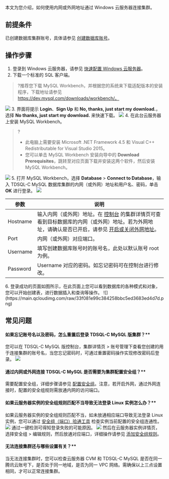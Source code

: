 本文为您介绍，如何使用内网或外网地址通过 Windows 云服务器连接集群。

## 前提条件
已创建数据库集群账号，具体请参见 [创建数据库账号](https://cloud.tencent.com/document/product/1003/62730)。

## 操作步骤
1. 登录到 Windows 云服务器，请参见 [快速配置 Windows 云服务器](https://cloud.tencent.com/document/product/1003/79662)。
2. 下载一个标准的 SQL 客户端。
>?推荐您下载 MySQL Workbench，并根据您的系统来下载适配版本的安装程序，下载地址请参见 https://dev.mysql.com/downloads/workbench/。
>
![](https://main.qcloudimg.com/raw/851ab46468c554097a0cf742017157b7.png)
3. 界面将提示 **Login**、**Sign Up** 和 **No, thanks, just start my download.**， 选择 **No thanks, just start my download.** 来快速下载。
![](https://main.qcloudimg.com/raw/47b195fb37ff584f21038ee54342d362.png)
4. 在此台云服务器上安装 MySQL Workbench。
>?
>- 此电脑上需要安装 Microsoft .NET Framework 4.5 和 Visual C++ Redistributable for Visual Studio 2015。
>- 您可以单击 MySQL Workbench 安装向导中的 **Download Prerequisites**，跳转至对应页面下载并安装这两个软件，然后安装 MySQL Workbench。
>
![](https://main.qcloudimg.com/raw/1af292f989f03f3e02e1200b77cb70c1.png)
5. 打开 MySQL Workbench，选择 **Database** > **Connect to Database**，输入 TDSQL-C MySQL 数据库集群的内网（或外网）地址和用户名、密码，单击 **OK** 进行登录。
![](https://main.qcloudimg.com/raw/9c9e5dcc8a2bb9fa15fa4d98a18308f1.png)
<table>
<thead><tr><th>参数</th><th>说明</th></tr></thead>
<tbody><tr>
<td>Hostname</td>
<td>输入内网（或外网）地址。在 <a href="https://console.cloud.tencent.com/cynosdb">控制台</a> 的集群详情页可查看到目标数据库的内网（或外网）地址。若为外网地址，请确认是否已开启，请参见 <a href="https://cloud.tencent.com/document/product/1003/79682">开启或关闭外网地址</a>。</td></tr>
<tr>
<td>Port</td>
<td>内网（或外网）对应端口。</td></tr>
<tr>
<td>Username</td>
<td>填写创建数据库账号时的账号名，此处以默认账号 root 为例。</td></tr>
<tr>
<td>Password</td>
<td>Username 对应的密码。如忘记密码可在控制台进行修改。</td></tr>
</tbody></table>
6. 登录成功的页面如图所示，在此页面上您可以看到数据库的各种模式和对象，您可以开始创建表，进行数据插入和查询等操作。
![](https://main.qcloudimg.com/raw/33f081e99c384258bbc5ed3683ed4d7d.png)

## 常见问题
#### 如果忘记账号名以及密码，怎么重置后登录 TDSQL-C MySQL 版集群？**
您可以在 TDSQL-C MySQL 版控制台，集群详情页 > 账号管理下查看您创建的用于连接集群的账号名，当您忘记密码时，可通过重置密码操作实现修改密码后登录。
![](https://qcloudimg.tencent-cloud.cn/raw/aa0aebe262c7b0d2f26e4218cafeefed.png)

#### 通过内网或外网连接 TDSQL-C MySQL 是否需要为集群配置安全组？**
需要配置安全组，详细步骤请参见 [配置安全组](https://cloud.tencent.com/document/product/1003/62745)。注意，若开启外网，通过外网连接时，配置的安全组规则需放通内网的访问端口。

#### 如果云服务器实例的安全组规则匹配不当导致无法登录 Linux 实例怎么办？**
如果云服务器实例的安全组规则匹配不当，如未放通相应端口导致无法登录 Linux 实例，您可以通过 [安全组（端口）验通工具](https://console.cloud.tencent.com/vpc/helper) 检查实例当前配置的安全组连通性。
![](https://main.qcloudimg.com/raw/9fc46a7133fdb07b631876cd9fa4c253.png)
通过一键检测可得知登录失败的可能原因。
![](https://qcloudimg.tencent-cloud.cn/raw/f0eccdbd666a04e73de610d42d3e3b49.png)
然后在云服务器实例详情页，选择安全组 > 编辑规则，然后放通对应端口，详细操作请参见 [添加安全组规则](https://cloud.tencent.com/document/product/213/39740)。

#### 无法连接集群还与哪些设置有关？**
当无法连接集群时，您可以检查云服务器 CVM 和 TDSQL-C MySQL 是否在同一腾讯云账号下，是否处于同一地域，是否为同一 VPC 网络。需确保以上三点设置相同，才可以正常连接集群。

